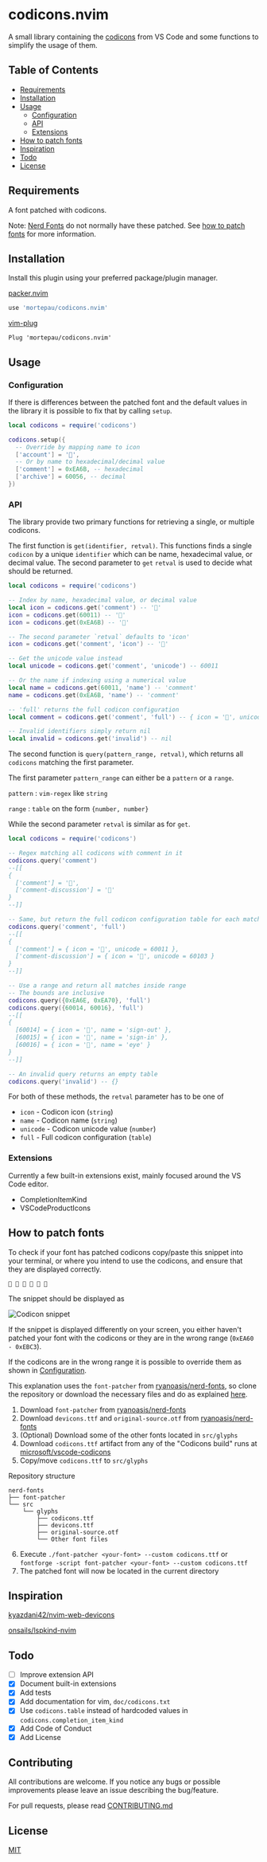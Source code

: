# codicons.nvim

A small library containing the [codicons](https://microsoft.github.io/vscode-codicons/dist/codicon.html)
from VS Code and some functions to simplify the usage of them.

## Table of Contents

- [Requirements](#requirements)
- [Installation](#Installation)
- [Usage](#usage)
    - [Configuration](#configuration)
    - [API](#api)
    - [Extensions](#extensions)
- [How to patch fonts](#how-to-patch-fonts)
- [Inspiration](#Inspiration)
- [Todo](#todo)
- [License](#license)

## Requirements

A font patched with codicons.

Note:
[Nerd Fonts](https://www.nerdfonts.com) do not normally have these patched.
See [how to patch fonts](#how-to-patch-fonts) for more information.

## Installation

Install this plugin using your preferred package/plugin manager.

[packer.nvim](https://github.com/wbthomason/packer.nvim)

```lua
use 'mortepau/codicons.nvim'
```

[vim-plug](https://github.com/junegunn/vim-plug)
```vim
Plug 'mortepau/codicons.nvim'
```

## Usage

### Configuration

If there is differences between the patched font and the default values in the
library it is possible to fix that by calling `setup`.

```lua
local codicons = require('codicons')

codicons.setup({
  -- Override by mapping name to icon
  ['account'] = '',
  -- Or by name to hexadecimal/decimal value
  ['comment'] = 0xEA6B, -- hexadecimal
  ['archive'] = 60056, -- decimal
})
```

### API

The library provide two primary functions for retrieving a single, or multiple
codicons.

The first function is `get(identifier, retval)`.
This functions finds a single `codicon` by a unique `identifier` which can be
name, hexadecimal value, or decimal value.
The second parameter to `get` `retval` is used to decide what should be returned.

```lua
local codicons = require('codicons')

-- Index by name, hexadecimal value, or decimal value
local icon = codicons.get('comment') -- ''
icon = codicons.get(60011) -- ''
icon = codicons.get(0xEA6B) -- ''

-- The second parameter `retval` defaults to 'icon'
icon = codicons.get('comment', 'icon') -- ''

-- Get the unicode value instead
local unicode = codicons.get('comment', 'unicode') -- 60011

-- Or the name if indexing using a numerical value
local name = codicons.get(60011, 'name') -- 'comment'
name = codicons.get(0xEA6B, 'name') -- 'comment'

-- 'full' returns the full codicon configuration
local comment = codicons.get('comment', 'full') -- { icon = '', unicode = 60011 }

-- Invalid identifiers simply return nil
local invalid = codicons.get('invalid') -- nil
```

The second function is `query(pattern_range, retval)`, which returns all
`codicons` matching the first parameter.

The first parameter `pattern_range` can either be a `pattern` or a `range`.

`pattern` : `vim-regex` like `string`

`range` : `table` on the form `{number, number}`

While the second parameter `retval` is similar as for `get`.

```lua
local codicons = require('codicons')

-- Regex matching all codicons with comment in it
codicons.query('comment')
--[[
{
  ['comment'] = '',
  ['comment-discussion'] = ''
}
--]]

-- Same, but return the full codicon configuration table for each match
codicons.query('comment', 'full')
--[[
{
  ['comment'] = { icon = '', unicode = 60011 },
  ['comment-discussion'] = { icon = '', unicode = 60103 }
}
--]]

-- Use a range and return all matches inside range
-- The bounds are inclusive
codicons.query({0xEA6E, 0xEA70}, 'full')
codicons.query({60014, 60016}, 'full')
--[[
{
  [60014] = { icon = '', name = 'sign-out' },
  [60015] = { icon = '', name = 'sign-in' },
  [60016] = { icon = '', name = 'eye' }
}
--]]

-- An invalid query returns an empty table
codicons.query('invalid') -- {}
```

For both of these methods, the `retval` parameter has to be one of

- `icon` - Codicon icon (`string`)
- `name` - Codicon name (`string`)
- `unicode` - Codicon unicode value (`number`)
- `full` - Full codicon configuration (`table`)

### Extensions

Currently a few built-in extensions exist, mainly focused around the VS Code
editor.

- CompletionItemKind
- VSCodeProductIcons

## How to patch fonts

To check if your font has patched codicons copy/paste this snippet into your
terminal, or where you intend to use the codicons, and ensure that they are displayed
correctly.

`     `

The snippet should be displayed as

![Codicon snippet](./media/codicons_snippet.png)

If the snippet is displayed differently on your screen, you either haven't
patched your font with the codicons or they are in the wrong range (`0xEA60 -
0xEBC3`).

If the codicons are in the wrong range it is possible to override them as shown
in [Configuration](#configuration).

This explanation uses the `font-patcher` from
[ryanoasis/nerd-fonts](https://github.com/ryanoasis/nerd-fonts), so clone the
repository or download the necessary files and do as explained
[here](https://github.com/ryanoasis/nerd-fonts#font-patcher).



1. Download `font-patcher` from
   [ryanoasis/nerd-fonts](https://github.com/ryanoasis/nerd-fonts)
2. Download `devicons.ttf` and `original-source.otf` from
   [ryanoasis/nerd-fonts](https://github.com/ryanoasis/nerd-fonts)
3. (Optional) Download some of the other fonts located in `src/glyphs`
4. Download `codicons.ttf` artifact from any of the "Codicons build" runs at
   [microsoft/vscode-codicons](https://github.com/microsoft/vscode-codicons/actions/workflows/build.yml?query=is%3Asuccess+branch%3Amain)
5. Copy/move `codicons.ttf` to `src/glyphs`

Repository structure

```
nerd-fonts
├── font-patcher
└── src
    └── glyphs
        ├── codicons.ttf
        ├── devicons.ttf
        ├── original-source.otf
        └── Other font files
```

6. Execute `./font-patcher <your-font> --custom codicons.ttf` or `fontforge
   -script font-patcher <your-font> --custom codicons.ttf`
7. The patched font will now be located in the current directory

## Inspiration

[kyazdani42/nvim-web-devicons](https://github.com/kyazdani42/nvim-web-devicons)

[onsails/lspkind-nvim](https://github.com/onsails/lspkind-nvim)

## Todo

- [ ] Improve extension API
- [x] Document built-in extensions
- [x] Add tests
- [x] Add documentation for vim, `doc/codicons.txt`
- [x] Use `codicons.table` instead of hardcoded values in
    `codicons.completion_item_kind`
- [x] Add Code of Conduct
- [x] Add License

## Contributing

All contributions are welcome.
If you notice any bugs or possible improvements please leave an issue describing
the bug/feature.

For pull requests, please read [CONTRIBUTING.md](./CONTRIBUTING.md)

## License

[MIT](./LICENSE)
